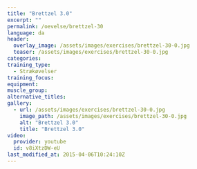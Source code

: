 ```yaml
---
title: "Brettzel 3.0"
excerpt: ""
permalink: /oevelse/brettzel-30
language: da
header:
  overlay_image: /assets/images/exercises/brettzel-30-0.jpg
  teaser: /assets/images/exercises/brettzel-30-0.jpg
categories:
training_type: 
  - Strækøvelser
training_focus: 
equipment:
muscle_group:
alternative_titles:
gallery:
  - url: /assets/images/exercises/brettzel-30-0.jpg
    image_path: /assets/images/exercises/brettzel-30-0.jpg
    alt: "Brettzel 3.0"
    title: "Brettzel 3.0"
video:
  provider: youtube
  id: v8iXtzDW-eU
last_modified_at: 2015-04-06T10:24:10Z
---
```



